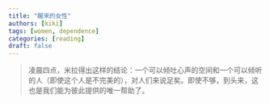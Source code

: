 ```yaml
---
title: "醒来的女性"
authors: [kiki]
tags: [women, dependence]
categories: [reading]
draft: false
---
```


> 凌晨四点，米拉得出这样的结论：一个可以倾吐心声的空间和一个可以倾听的人（即使这个人是不完美的），对人们来说足矣。即使不够，到头来，这也是我们能为彼此提供的唯一帮助了。
